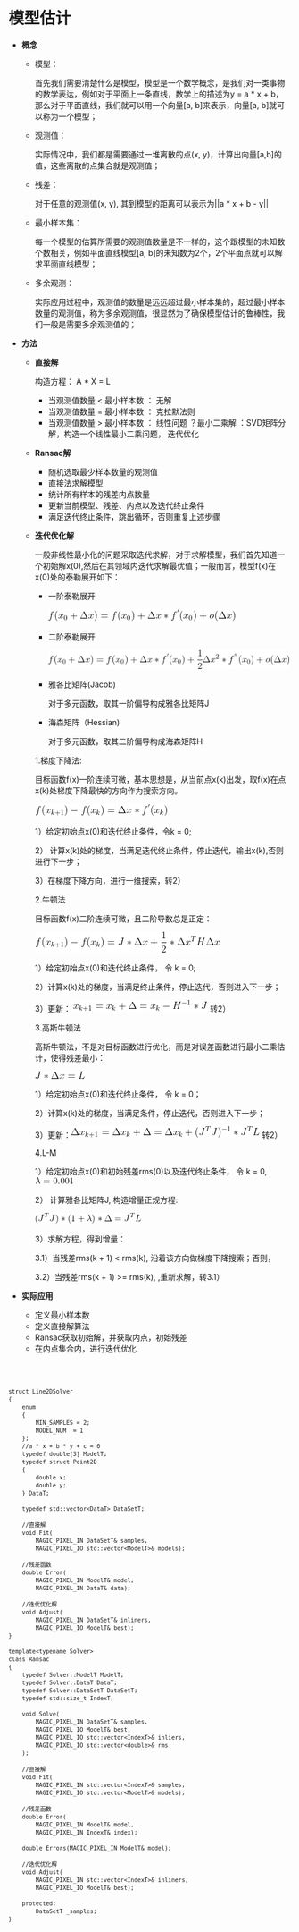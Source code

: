 # 模型估计

* **概念**

    - 模型：

        首先我们需要清楚什么是模型，模型是一个数学概念，是我们对一类事物的数学表达，例如对于平面上一条直线，数学上的描述为y = a * x + b， 那么对于平面直线，我们就可以用一个向量[a, b]来表示，向量[a, b]就可以称为一个模型；

    - 观测值：

        实际情况中，我们都是需要通过一堆离散的点(x, y)，计算出向量[a,b]的值，这些离散的点集合就是观测值；

    - 残差：

        对于任意的观测值(x, y), 其到模型的距离可以表示为||a * x + b - y||


    - 最小样本集：

        每一个模型的估算所需要的观测值数量是不一样的，这个跟模型的未知数个数相关，例如平面直线模型[a, b]的未知数为2个，2个平面点就可以解求平面直线模型；

    - 多余观测：

        实际应用过程中，观测值的数量是远远超过最小样本集的，超过最小样本数量的观测值，称为多余观测值，很显然为了确保模型估计的鲁棒性，我们一般是需要多余观测值的；

* **方法**

    - **直接解**

        构造方程： A * X = L
        - 当观测值数量 < 最小样本数 ： 无解
        - 当观测值数量 = 最小样本数 ： 克拉默法则
        - 当观测值数量 > 最小样本数 ： 线性问题 ？最小二乘解 ：SVD矩阵分解，构造一个线性最小二乘问题， 迭代优化

    * **Ransac解**

        - 随机选取最少样本数量的观测值
        - 直接法求解模型
        - 统计所有样本的残差内点数量
        - 更新当前模型、残差、内点以及迭代终止条件
        - 满足迭代终止条件，跳出循环，否则重复上述步骤

    * **迭代优化解**

        一般非线性最小化的问题采取迭代求解，对于求解模型，我们首先知道一个初始解x(0),然后在其领域内迭代求解最优值；一般而言，模型f(x)在x(0)处的泰勒展开如下：

        - 一阶泰勒展开

            ![](/assets/模型估计-一阶泰勒公式-0.gif)

        - 二阶泰勒展开

            ![](/assets/模型估计-二阶泰勒公式-0.gif)

        - 雅各比矩阵(Jacob)

            对于多元函数，取其一阶偏导构成雅各比矩阵J

        - 海森矩阵（Hessian)

            对于多元函数，取其二阶偏导构成海森矩阵H

        1.梯度下降法:

        目标函数f(x)一阶连续可微，基本思想是，从当前点x(k)出发，取f(x)在点x(k)处梯度下降最快的方向作为搜索方向。

        ![](/assets/模型估计-一阶泰勒公式-1.gif)

        1）给定初始点x(0)和迭代终止条件，令k = 0;

        2） 计算x(k)处的梯度，当满足迭代终止条件，停止迭代，输出x(k),否则进行下一步；

        3）在梯度下降方向，进行一维搜索，转2）

        2.牛顿法

        目标函数f(x)二阶连续可微，且二阶导数总是正定：

        ![](/assets/模型估计-牛顿法-1.gif)

        1）给定初始点x(0)和迭代终止条件， 令 k = 0;

        2）计算x(k)处的梯度，当满足终止条件，停止迭代，否则进入下一步；

        3）更新： ![](/assets/模型估计-牛顿法-3.gif) 转2）

        3.高斯牛顿法

        高斯牛顿法，不是对目标函数进行优化，而是对误差函数进行最小二乘估计，使得残差最小：

        ![](/assets/模型估计-高斯牛顿法-1.gif)

        1）给定初始点x(0)和迭代终止条件， 令 k = 0；

        2）计算x(k)处的梯度，当满足条件，停止迭代，否则进入下一步；

        3）更新：![](/assets/模型估计-高斯牛顿法-3.gif) 转2）

        4.L-M

        1）给定初始点x(0)和初始残差rms(0)以及迭代终止条件， 令 k = 0, ![](/assets/模型估计-LM-1.gif)

        2） 计算雅各比矩阵J, 构造增量正规方程:

        ![](/assets/模型估计-LM-2.gif)

        3）求解方程，得到增量：

        3.1）当残差rms(k + 1) < rms(k), 沿着该方向做梯度下降搜索；否则，

        3.2）当残差rms(k + 1) >= rms(k), ,重新求解，转3.1）

 * **实际应用**

    - 定义最小样本数
    - 定义直接解算法
    - Ransac获取初始解，并获取内点，初始残差
    - 在内点集合内，进行迭代优化


<code>

    struct Line2DSolver
    {
        enum
        {
            MIN_SAMPLES = 2;
            MODEL_NUM  = 1
        };
        //a * x + b * y + c = 0
        typedef double[3] ModelT;
        typedef struct Point2D
        {
            double x;
            double y;
        } DataT;

        typedef std::vector<DataT> DataSetT;

        //直接解
        void Fit(
            MAGIC_PIXEL_IN DataSetT& samples,
            MAGIC_PIXEL_IO std::vector<ModelT>& models);

        //残差函数
        double Error(
            MAGIC_PIXEL_IN ModelT& model,
            MAGIC_PIXEL_IN DataT& data);

        //迭代优化解
        void Adjust(
            MAGIC_PIXEL_IN DataSetT& inliners,
            MAGIC_PIXEL_IO ModelT& best);
    }

    template<typename Solver>
    class Ransac
    {
        typedef Solver::ModelT ModelT;
        typedef Solver::DataT DataT;
        typedef Solver::DataSetT DataSetT;
        typedef std::size_t IndexT;

        void Solve(
            MAGIC_PIXEL_IN DataSetT& samples,
            MAGIC_PIXEL_IO ModelT& best,
            MAGIC_PIXEL_IO std::vector<IndexT>& inliers,
            MAGIC_PIXEL_IO std::vector<double>& rms
        );

        //直接解
        void Fit(
            MAGIC_PIXEL_IN std::vector<IndexT>& samples,
            MAGIC_PIXEL_IO std::vector<ModelT>& models);

        //残差函数
        double Error(
            MAGIC_PIXEL_IN ModelT& model,
            MAGIC_PIXEL_IN IndexT& index);

        double Errors(MAGIC_PIXEL_IN ModelT& model);

        //迭代优化解
        void Adjust(
            MAGIC_PIXEL_IN std::vector<IndexT>& inliners,
            MAGIC_PIXEL_IO ModelT& best);

        protected:
            DataSetT _samples;
    }
</code>